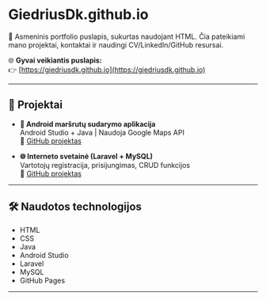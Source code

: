 # GiedriusDk.github.io

💼 Asmeninis portfolio puslapis, sukurtas naudojant HTML. Čia pateikiami mano projektai, kontaktai ir naudingi CV/LinkedIn/GitHub resursai.

🌐 **Gyvai veikiantis puslapis:**  
👉 [https://giedriusdk.github.io](https://giedriusdk.github.io)

---

## 📌 Projektai

- **📱 Android maršrutų sudarymo aplikacija**  
  Android Studio + Java | Naudoja Google Maps API  
  🔗 [GitHub projektas](https://github.com/GiedriusDk/android-route-planner-app)

- **🌐 Interneto svetainė (Laravel + MySQL)**  
  Vartotojų registracija, prisijungimas, CRUD funkcijos  
  🔗 [GitHub projektas](#) <!-- pridėk kai įkelsi -->

---

## 🛠️ Naudotos technologijos

- HTML
- CSS
- Java
- Android Studio
- Laravel
- MySQL
- GitHub Pages

---


